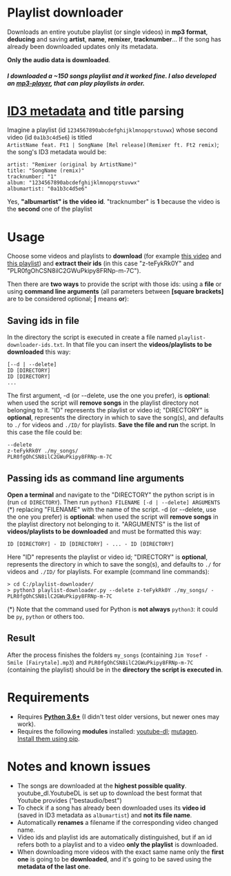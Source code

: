 # Playlist downloader
Downloads an entire youtube playlist (or single videos) in **mp3 format**, **deducing** and saving **artist**, **name**, **remixer**, **tracknumber**... If the song has already been downloaded updates only its metadata.  

**Only the audio data is downloaded**.
##### I downloaded a ~150 songs playlist and it worked fine. I also developed an [mp3-player](https://gitlab.com/Stypox/mp3-player), that can play playlists in order.

# [ID3 metadata](https://en.wikipedia.org/wiki/ID3) and title parsing
Imagine a playlist (id ``1234567890abcdefghijklmnopqrstuvwx``) whose second video (id ``0a1b3c4d5e6``) is titled<br/>``ArtistName feat. Ft1 | SongName [Rel release](Remixer ft. Ft2 remix)``; the song's ID3 metadata would be:

    artist: "Remixer (original by ArtistName)"
    title: "SongName (remix)"
    tracknumber: "1"
    album: "1234567890abcdefghijklmnopqrstuvwx"
    albumartist: "0a1b3c4d5e6"

Yes, **"albumartist" is the video id**. "tracknumber" is **1** because the video is the **second** one of the playlist

# Usage
Choose some videos and playlists to **download** (for example [this video](https://www.youtube.com/watch?v=z-teFykRk0Y) and [this playlist](https://www.youtube.com/playlist?list=PLR0fgOhCSN8ilC2GWuPkipy8FRNp-m-7C)) and **extract their ids** (in this case "z-teFykRk0Y" and "PLR0fgOhCSN8ilC2GWuPkipy8FRNp-m-7C").  

Then there are **two ways** to provide the script with those ids: using a **file** or using **command line arguments** (all parameters between **\[square brackets\]** are to be considered optional; **\|** means **or**):

## Saving ids in file
In the directory the script is executed in create a file named ``playlist-downloader-ids.txt``. In that file you can insert the **videos/playlists to be downloaded** this way:

    [--d | --delete]
    ID [DIRECTORY]
    ID [DIRECTORY]
    ...

The first argument, -d (or --delete, use the one you prefer), is **optional**: when used the script will **remove songs** in the playlist directory not belonging to it. "ID" represents the playlist or video id; "DIRECTORY" is **optional**, represents the directory in which to save the song(s), and defaults to ``./`` for videos and ``./ID/`` for playlists. **Save the file and run** the script. In this case the file could be:

    --delete
    z-teFykRk0Y ./my_songs/
    PLR0fgOhCSN8ilC2GWuPkipy8FRNp-m-7C


## Passing ids as command line arguments
**Open a terminal** and navigate to the "DIRECTORY" the python script is in (run ``cd DIRECTORY``). Then run ``python3 FILENAME [-d | --delete] ARGUMENTS`` (*) replacing "FILENAME" with the name of the script. -d (or --delete, use the one you prefer) is **optional**: when used the script will **remove songs** in the playlist directory not belonging to it. "ARGUMENTS" is the list of **videos/playlists to be downloaded** and must be formatted this way:
  
    ID [DIRECTORY] - ID [DIRECTORY] - ... - ID [DIRECTORY]

Here "ID" represents the playlist or video id; "DIRECTORY" is **optional**, represents the directory in which to save the song(s), and defaults to ``./`` for videos and ``./ID/`` for playlists. For example (command line commands):

    > cd C:/playlist-downloader/
    > python3 playlist-downloader.py --delete z-teFykRk0Y ./my_songs/ - PLR0fgOhCSN8ilC2GWuPkipy8FRNp-m-7C

(*) Note that the command used for Python is **not always** ``python3``: it could be ``py``, ``python`` or others too.

## Result
After the process finishes the folders ``my_songs`` (containing ``Jim Yosef - Smile [Fairytale].mp3``) and ``PLR0fgOhCSN8ilC2GWuPkipy8FRNp-m-7C`` (containing the playlist) should be in the **directory the script is executed in**. 

# Requirements
* Requires **[Python 3.6+](https://www.python.org/downloads/release/python-370/)** (I didn't test older versions, but newer ones may work).
* Requires the following **modules** installed: [youtube-dl](https://pypi.org/project/youtube_dl/); [mutagen](https://pypi.org/project/mutagen/).  
[Install them using pip](https://packaging.python.org/tutorials/installing-packages/).

# Notes and known issues
* The songs are downloaded at the **highest possible quality**. youtube_dl.YoutubeDL is set up to download the best format that Youtube provides ("bestaudio/best")
* To check if a song has already been downloaded uses its **video id** (saved in ID3 metadata as ``albumartist``) and **not its file name**.
* Automatically **renames** a filename if the corresponding video changed name.
* Video ids and playlist ids are automatically distinguished, but if an id refers both to a playlist and to a video **only the playlist** is downloaded.
* When downloading more videos with the exact same name only the **first one** is going to be **downloaded**, and it's going to be saved using the **metadata of the last one**.
